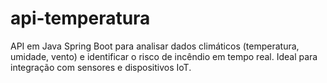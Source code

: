 # api-temperatura
API em Java Spring Boot para analisar dados climáticos (temperatura, umidade, vento) e identificar o risco de incêndio em tempo real. Ideal para integração com sensores e dispositivos IoT.
